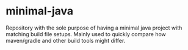 # minimal-java

Repository with the sole purpose of having a minimal java project with matching build file setups.
Mainly used to quickly compare how maven/gradle and other build tools might differ.

